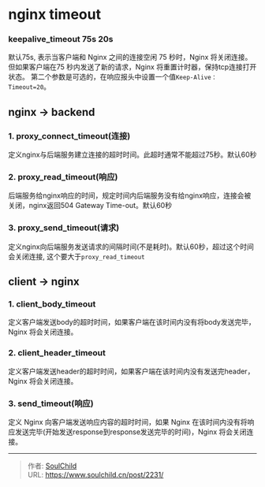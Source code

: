 # nginx timeout

<!--more-->

### keepalive_timeout 75s 20s
默认75s, 表示当客户端和 Nginx 之间的连接空闲 75 秒时，Nginx 将关闭连接。但如果客户端在75 秒内发送了新的请求，Nginx 将重置计时器，保持tcp连接打开状态。
第二个参数是可选的，在响应报头中设置一个值`Keep-Alive：Timeout=20`。

## nginx -> backend
### 1. proxy_connect_timeout(连接)
定义nginx与后端服务建立连接的超时时间。此超时通常不能超过75秒。默认60秒

### 2. proxy_read_timeout(响应)
后端服务给nginx响应的时间，规定时间内后端服务没有给nginx响应，连接会被关闭，nginx返回504 Gateway Time-out。默认60秒

### 3. proxy_send_timeout(请求)
定义nginx向后端服务发送请求的间隔时间(不是耗时)。默认60秒，超过这个时间会关闭连接, 这个要大于`proxy_read_timeout`

## client -> nginx
### 1. client_body_timeout
定义客户端发送body的超时时间，如果客户端在该时间内没有将body发送完毕，Nginx 将会关闭连接。

### 2. client_header_timeout
定义客户端发送header的超时时间，如果客户端在该时间内没有发送完header，Nginx 将会关闭连接。

### 3. send_timeout(响应)
定义 Nginx 向客户端发送响应内容的超时时间，如果 Nginx 在该时间内没有将响应发送完毕(开始发送response到response发送完毕的时间)，Nginx 将会关闭连接。

---

> 作者: [SoulChild](https://www.soulchild.cn)  
> URL: https://www.soulchild.cn/post/2231/  

